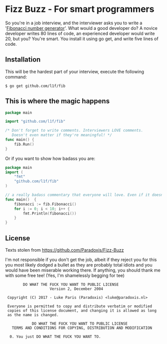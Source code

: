 # Fizz Buzz - For smart programmers
So you're in a job interview, and the interviewer asks you to write a '[Fibonacci number generator](https://en.wikipedia.org/wiki/Fibonacci_number)'. What would a good developer do? A novice developer writes 80 lines of code, an experienced developer would write 20, but you? You're smart. You install it using go get, and write five lines of code.

## Installation
This will be the hardest part of your interview, execute the following command:
```
$ go get github.com/l1f/fib
```

## This is where the magic happens
```go
package main

import "github.com/l1f/fib"

/* Don't forget to write comments. Interviewers LOVE comments. 
   Doesn't even matter if they're meaningful! */
func main() {
    fib.Run()
}
```

Or if you want to show how badass you are:
```go
package main
import (
    "fmt"
    "github.com/l1f/fib"
)

// a really badass commentary that everyone will love. Even if it doesn't say anything.
func main()  {
    fibonacci := fib.Fibonacci()
    for i := 0; i < 10; i++ {
        fmt.Println(fibonacci())
    }
}
```


## License
Texts stolen from https://github.com/Paradoxis/Fizz-Buzz

I'm not responsible if you don't get the job, albeit if they reject you for this you most likely dodged a bullet as they are probably total idiots and you would have been miserable working there. If anything, you should thank me with some free tee! (Yes, I'm shamelessly begging for tee)

```
        DO WHAT THE FUCK YOU WANT TO PUBLIC LICENSE 
                    Version 2, December 2004 

 Copyright (C) 2017 - Luke Paris (Paradoxis) <luke@paradoxis.nl> 

 Everyone is permitted to copy and distribute verbatim or modified 
 copies of this license document, and changing it is allowed as long 
 as the name is changed. 

            DO WHAT THE FUCK YOU WANT TO PUBLIC LICENSE 
   TERMS AND CONDITIONS FOR COPYING, DISTRIBUTION AND MODIFICATION 

  0. You just DO WHAT THE FUCK YOU WANT TO.
```

